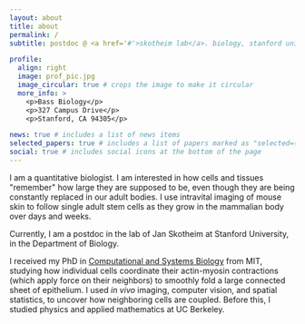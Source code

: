 ```yaml
---
layout: about
title: about
permalink: /
subtitle: postdoc @ <a href='#'>skotheim lab</a>. biology, stanford university.

profile:
  align: right
  image: prof_pic.jpg
  image_circular: true # crops the image to make it circular
  more_info: >
    <p>Bass Biology</p>
    <p>327 Campus Drive</p>
    <p>Stanford, CA 94305</p>

news: true # includes a list of news items
selected_papers: true # includes a list of papers marked as "selected={true}"
social: true # includes social icons at the bottom of the page
---
```


I am a quantitative biologist. I am interested in how cells and tissues
"remember" how large they are supposed to be, even though they are being constantly
replaced in our adult bodies. I use intravital imaging of mouse skin
to follow single adult stem cells as they grow in the mammalian body over
days and weeks.

Currently, I am a postdoc in the lab of Jan Skotheim at Stanford University,
in the Department of Biology.

I received my PhD in <a href="https://csbphd.mit.edu/welcome-mit-computational-and-systems-biology-phd-program-csb">Computational and Systems Biology</a> from MIT, studying how individual cells coordinate
their actin-myosin contractions (which apply force on their neighbors) to smoothly
fold a large connected sheet of epithelium. I used <em>in vivo</em> imaging,
computer vision, and spatial statistics, to uncover how neighboring cells
are coupled. Before this, I studied physics and applied mathematics at UC Berkeley.
